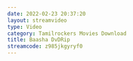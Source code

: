 ```yaml
---
date: 2022-02-23 20:37:20
layout: streamvideo
type: Video
category: Tamilrockers Movies Download
title: Baasha DvDRip
streamcode: z985jkgyryf0
---
```

